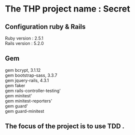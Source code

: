 # The THP project name : Secret

## Configuration ruby & Rails

Ruby version : 2.5.1
<br>
Rails version : 5.2.0

## Gem

gem bcrypt, 3.1.12
<br>
gem bootstrap-sass, 3.3.7
<br>
gem jquery-rails, 4.3.1
<br>
gem faker<br>
gem rails-controller-testing'<br>
gem minitest'<br>
gem minitest-reporters'<br>
gem guard'<br>
gem guard-minitest<br>

## The focus of the project is to use TDD . 
